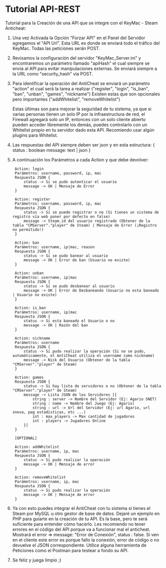 # Tutorial API-REST
Tutorial para la Creación de una API que se integre con el KeyMac - Steam Anticheat:

1.	Una vez Activada la Opción "Forzar API" en el Panel del Servidor agregamos el "API Url".
	Esta URL es donde se enviará todo el tráfico del KeyMac. Todas las peticiones serán POST.

2.	Revisamos la configuración del servidor "KeyMac_Server.ini" y encontraremos un parámetro
	llamado "apiHash" el cual siempre se envía al API para evitar manipulaciones externas.
	Se enviará siempre a la URL como "security_hash" vía POST.

3. Para identificar la operación del AntiCheat se enviará un parámetro "action" el cual será
	la tarea a realizar ("register", "login", "is_ban", "ban", "unban", "games", "nickname")
	Existen estas que son opcionales pero importantes ("addWhitelist", "removeWhitelist")
	
	Estas últimas son para mejorar la seguridad de tu sistema, ya que si varias personas
	tienen un solo IP por la infraestructura de red, el Firewall agregará solo un IP, entonces
	con un solo cliente abierto pueden acceder libremente los demás, puedes controlarlo con un
	Whitelist propio en tu servidor dado esta API. Recomiendo usar algún plugins para Whitelist.

4.	Las respuestas del API siempre deben ser json y en esta estructura:
	{
		status : boolean
		message: text | json
	}

5. A continuación los Parámetros a cada Action y que debe devolver:
	
        Action: login
        Parámetros: username, password, ip, mac
        Respuesta JSON {
            status -> Si se pudo autenticar el usuario
            message -> OK | Mensaje de Error
        }
        
        Action: register
        Parámetros: username, password, ip, mac
        Respuesta JSON {
            status -> Si se puede registrar o no (Si tienes un sistema de registro vía web poner por defecto en false)
            message -> Steam_id del usuario registrado (Obtener de la tabla "CMServer"."player" de Steam) | Mensaje de Error (¡Registro no permitido!)
        }
        
        Action: ban
        Parámetros: username, ip|mac, reason
        Respuesta JSON {
            status -> Si se pudo banear al usuario
            message -> OK | Error de ban (Usuario no existe)
        }
        
        Action: unban
        Parámetros: username, ip|mac
        Respuesta JSON {
            status -> Si se pudo desbanear al usuario
            message -> OK | Error de Desbaneando (Usuario no esta baneado | Usuario no existe)
        }
        
        Action: is_ban
        Parámetros: username, ip|mac
        Respuesta JSON {
            status -> Si esta baneado el Usuario o no
            message -> OK | Razón del ban
        }
        
        Action: nickname
        Parámetros: username
        Respuesta JSON {
            status -> Si pudo realizar la operación (Si no se pudo, automáticamente, el AntiCheat utiliza el username como nickname)
            message -> Nick del Usuario (Obtener de la tabla "CMServer"."player" de Steam)
        }
        
        Action: games
        Respuesta JSON {
            status -> Si hay lista de servidores o no (Obtener de la tabla "CMServer"."player" de Steam)
            message -> Lista JSON de los Servidores [{
                string : server -> Nombre del Servidor (Ej: Agario SNET)
                string : name -> Nombre del Juego (Ej: Agario)
                string : url -> Url del Servidor (Ej: url Agario, url xnova, pag estadisticas, etc ...)
                int : max_players -> Max cantidad de jugadores
                int : players -> Jugadores Online
            }]
        }
        
        [OPTIONAL]
        
        Action: addWhitelist
        Parámetros: username, ip, mac
        Respuesta JSON {
            status -> Si pudo realizar la operación
            message -> OK | Mensaje de error
        }
        
        Action: removeWhitelist
        Parámetros: username, ip, mac
        Respuesta JSON {
            status -> Si pudo realizar la operación
            message -> OK | Mensaje de error
        }

6.	Ya con esto puedes integrar el AntiCheat con tu sistema si tienes el Steam por MySQL u otro
	gestor de base de datos. Dejaré un ejemplo en PHP para guiarte en la creación de tu API.
	Es la base, pero te será suficiente para entender cómo hacerlo. 
	Les recomiendo no tener errores en el código del API porque va a funcionar mal el anticheat.
	Mostrará el error => message: "Error de Conexión", status : false. Si ven en el cliente este
	error es porque fallo la conexión, error de código o no devuelve el JSON correspondiente.
	Utilice alguna herramienta de Peticiones como el Postman para testear a fondo su API.

7.	Se feliz y juega limpio ;)
